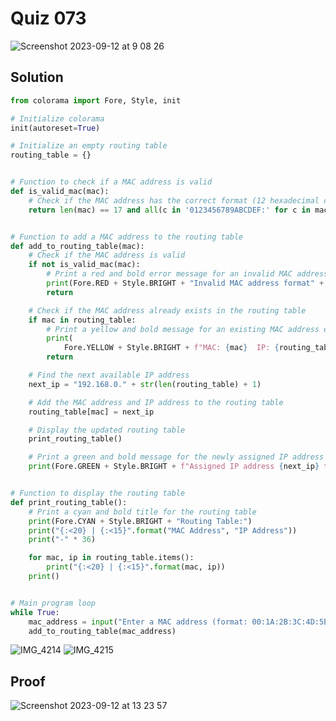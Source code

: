 # Quiz 073
<img width="max" alt="Screenshot 2023-09-12 at 9 08 26" src="https://github.com/2024sabuhiabbasov/Year_2/assets/111758436/4dd4f442-ce37-4392-9f64-81d596935cac">

## Solution
```.py
from colorama import Fore, Style, init

# Initialize colorama
init(autoreset=True)

# Initialize an empty routing table
routing_table = {}


# Function to check if a MAC address is valid
def is_valid_mac(mac):
    # Check if the MAC address has the correct format (12 hexadecimal characters separated by colons)
    return len(mac) == 17 and all(c in '0123456789ABCDEF:' for c in mac)


# Function to add a MAC address to the routing table
def add_to_routing_table(mac):
    # Check if the MAC address is valid
    if not is_valid_mac(mac):
        # Print a red and bold error message for an invalid MAC address
        print(Fore.RED + Style.BRIGHT + "Invalid MAC address format" + Style.RESET_ALL)
        return

    # Check if the MAC address already exists in the routing table
    if mac in routing_table:
        # Print a yellow and bold message for an existing MAC address entry
        print(
            Fore.YELLOW + Style.BRIGHT + f"MAC: {mac}  IP: {routing_table[mac]} (Already in the routing table)" + Style.RESET_ALL)
        return

    # Find the next available IP address
    next_ip = "192.168.0." + str(len(routing_table) + 1)

    # Add the MAC address and IP address to the routing table
    routing_table[mac] = next_ip

    # Display the updated routing table
    print_routing_table()

    # Print a green and bold message for the newly assigned IP address
    print(Fore.GREEN + Style.BRIGHT + f"Assigned IP address {next_ip} to MAC address {mac}" + Style.RESET_ALL)


# Function to display the routing table
def print_routing_table():
    # Print a cyan and bold title for the routing table
    print(Fore.CYAN + Style.BRIGHT + "Routing Table:")
    print("{:<20} | {:<15}".format("MAC Address", "IP Address"))
    print("-" * 36)

    for mac, ip in routing_table.items():
        print("{:<20} | {:<15}".format(mac, ip))
    print()


# Main program loop
while True:
    mac_address = input("Enter a MAC address (format: 00:1A:2B:3C:4D:5E): ")
    add_to_routing_table(mac_address)
```
![IMG_4214](https://github.com/2024sabuhiabbasov/Year_2/assets/111758436/f371786c-bd52-4d0c-a435-1b7e16b2f09b)
![IMG_4215](https://github.com/2024sabuhiabbasov/Year_2/assets/111758436/52b69dd7-0d2d-419f-b432-eb36ba84ff06)

## Proof
<img width="max" alt="Screenshot 2023-09-12 at 13 23 57" src="https://github.com/2024sabuhiabbasov/Year_2/assets/111758436/225d54e2-c249-4c5f-bd86-81440f112ff1">
